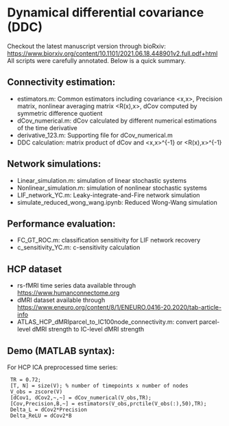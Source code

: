 # Dynamical differential covariance (DDC)
Checkout the latest manuscript version through bioRxiv: https://www.biorxiv.org/content/10.1101/2021.06.18.448901v2.full.pdf+html <br />
All scripts were carefully annotated. Below is a quick summary.
## Connectivity estimation:
  * estimators.m: Common estimators including covariance <x,x>, Precision matrix, nonlinear averaging matrix <R(x),x>, dCov computed by symmetric difference quotient 
  * dCov_numerical.m: dCov calculated by different numerical estimations of the time derivative
  * derivative_123.m: Supporting file for dCov_numerical.m
  * DDC calculation: matrix product of dCov and  <x,x>^{-1} or <R(x),x>^{-1}
## Network simulations:
  * Linear_simulation.m: simulation of linear stochastic systems
  * Nonlinear_simulation.m: simulation of nonlinear stochastic systems
  * LIF_network_YC.m: Leaky-integrate-and-Fire network simulation
  * simulate_reduced_wong_wang.ipynb: Reduced Wong-Wang simulation
## Performance evaluation: 
* FC_GT_ROC.m: classification sensitivity for LIF network recovery
* c_sensitivity_YC.m: c-sensitivity calculation
## HCP dataset
* rs-fMRI time series data available through https://www.humanconnectome.org
* dMRI dataset available through https://www.eneuro.org/content/8/1/ENEURO.0416-20.2020/tab-article-info
* ATLAS_HCP_dMRIparcel_to_IC100node_connectivity.m: convert parcel-level dMRI strength to IC-level dMRI strength
## Demo (MATLAB syntax): 
For HCP ICA preprocessed time series: 
     
     TR = 0.72; 
     [T, N] = size(V); % number of timepoints x number of nodes
     V_obs = zscore(V)
     [dCov1, dCov2,~,~] = dCov_numerical(V_obs,TR);
     [Cov,Precision,B,~] = estimators(V_obs,prctile(V_obs(:),50),TR);
     Delta_L = dCov2*Precision
     Delta_ReLU = dCov2*B

